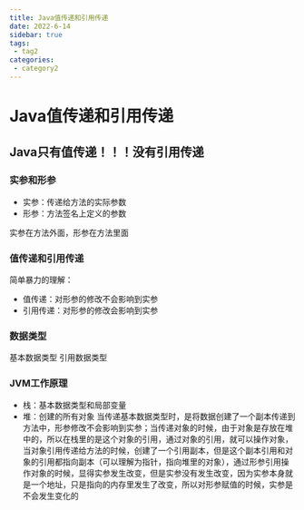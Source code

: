 ```yaml
---
title: Java值传递和引用传递
date: 2022-6-14
sidebar: true
tags:
 - tag2
categories:
 - category2
---
```

# Java值传递和引用传递

## Java只有值传递！！！没有引用传递

### 实参和形参
* 实参：传递给方法的实际参数
* 形参：方法签名上定义的参数

实参在方法外面，形参在方法里面


### 值传递和引用传递
简单暴力的理解：
* 值传递：对形参的修改不会影响到实参
* 引用传递：对形参的修改会影响到实参

### 数据类型
基本数据类型
引用数据类型

### JVM工作原理
* 栈：基本数据类型和局部变量
* 堆：创建的所有对象
当传递基本数据类型时，是将数据创建了一个副本传递到方法中，形参修改不会影响到实参；当传递对象的时候，由于对象是存放在堆中的，所以在栈里的是这个对象的引用，通过对象的引用，就可以操作对象，当对象引用传递给方法的时候，创建了一个引用副本，但是这个副本引用和对象的引用都指向副本（可以理解为指针，指向堆里的对象），通过形参引用操作对象的时候，显得实参发生改变，但是实参没有发生改变，因为实参本身就是一个地址，只是指向的内存里发生了改变，所以对形参赋值的时候，实参是不会发生变化的